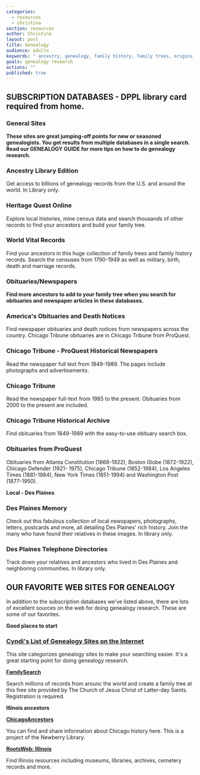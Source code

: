 ```yaml
---
categories: 
  - resources
  - christina
section: resources
author: Christina
layout: post
title: Genealogy
audience: adults
keywords: " ancestry, genealogy, family history, family trees, origins, relatives, descendants, ancestors, roots, heritage "
goals: genealogy research
actions: ""
published: true
---
```



##  SUBSCRIPTION DATABASES - DPPL library card required from home.

### General Sites

**These sites are great jumping-off points for new or seasoned genealogists. You get results from multiple databases in a single search. Read our GENEALOGY GUIDE for more tips on how to do genealogy research.**

### Ancestry Library Edition
Get access to billions of genealogy records from the U.S. and around the world. In Library only.

### Heritage Quest Online
Explore local histories, mine census data and search thousands of other records to find your ancestors and build your family tree.

### World Vital Records
Find your ancestors in this huge collection of family trees and family history records. Search the censuses from 1790-1949 as well as military, birth, death and marriage records.

### Obituaries/Newspapers

**Find more ancestors to add to your family tree when you search for obituaries and newspaper articles in these databases.**

### America's Obituaries and Death Notices
Find newspaper obituaries and death notices from newspapers across the country.  Chicago Tribune obituaries are in Chicago Tribune from ProQuest.

### Chicago Tribune - ProQuest Historical Newspapers
Read the newspaper full text from 1849-1989. The pages include photographs and advertisements.

### Chicago Tribune
Read the newspaper full-text from 1985 to the present. Obituaries from 2000 to the present are included.

### Chicago Tribune Historical Archive
Find obituaries from 1849-1989 with the easy-to-use obituary search box.

### Obituaries from ProQuest
Obituaries from Atlanta Constitution (1868-1922), Boston Globe (1872-1922), Chicago Defender (1921- 1975), Chicago Tribune (1852-1984), Los Angeles Times (1881-1984), New York Times (1851-1994) and Washington Post (1877-1950).

**Local - Des Plaines**

### Des Plaines Memory
Check out this fabulous collection of local newspapers, photographs, letters, postcards and more, all detailing Des Plaines' rich history. Join the many who have found their relatives in these images. In library only.

### Des Plaines Telephone Directories
Track down your relatives and ancestors who lived in Des Plaines and neighboring communities. In library only.

## OUR FAVORITE WEB SITES FOR GENEALOGY

In addition to the subscription databases we've listed above, there are lots of excellent sources on the web for doing genealogy research. These are some of our favorites.

**Good places to start**

### [Cyndi's List of Genealogy Sites on the Internet](http://www.cyndislist.com/)
This site categorizes genealogy sites to make your searching easier. It's a great starting point for doing genealogy research. 

**[FamilySearch](https://familysearch.org/)**

Search millions of records from arounc the world and create a family tree at this free site provided by The Church of Jesus Christ of Latter-day Saints. Registration is required.

**Illinois ancestors**

**[ChicagoAncestors](http://chicagoancestors.org/)**

You can find and share information about Chicago history here. This is a project of the Newberry Library.

**[RootsWeb: Illinois](http://www.rootsweb.ancestry.com/roots-l/USA/il.html)**

Find Illinois resources including museums, libraries, archives, cemetery records and more.